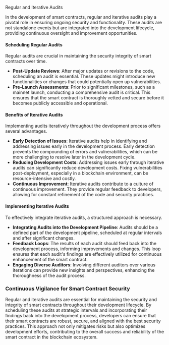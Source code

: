 Regular and Iterative Audits

In the development of smart contracts, regular and iterative audits play a pivotal role in ensuring ongoing security and functionality. These audits are not standalone events but are integrated into the development lifecycle, providing continuous oversight and improvement opportunities.

#### Scheduling Regular Audits

Regular audits are crucial in maintaining the security integrity of smart contracts over time.

* **Post-Update Reviews**: After major updates or revisions to the code, scheduling an audit is essential. These updates might introduce new functionalities or changes that could potentially open up vulnerabilities.
* **Pre-Launch Assessments**: Prior to significant milestones, such as a mainnet launch, conducting a comprehensive audit is critical. This ensures that the smart contract is thoroughly vetted and secure before it becomes publicly accessible and operational.

#### Benefits of Iterative Audits

Implementing audits iteratively throughout the development process offers several advantages.

* **Early Detection of Issues**: Iterative audits help in identifying and addressing issues early in the development process. Early detection prevents the compounding of errors and vulnerabilities, which can be more challenging to resolve later in the development cycle.
* **Reducing Development Costs**: Addressing issues early through iterative audits can significantly reduce development costs. Fixing vulnerabilities post-deployment, especially in a blockchain environment, can be resource-intensive and costly.
* **Continuous Improvement**: Iterative audits contribute to a culture of continuous improvement. They provide regular feedback to developers, allowing for constant refinement of the code and security practices.

#### Implementing Iterative Audits

To effectively integrate iterative audits, a structured approach is necessary.

* **Integrating Audits into the Development Pipeline**: Audits should be a defined part of the development pipeline, scheduled at regular intervals and after significant changes.
* **Feedback Loops**: The results of each audit should feed back into the development process, informing improvements and changes. This loop ensures that each audit's findings are effectively utilized for continuous enhancement of the smart contract.
* **Engaging Diverse Auditors**: Involving different auditors over various iterations can provide new insights and perspectives, enhancing the thoroughness of the audit process.

### Continuous Vigilance for Smart Contract Security

Regular and iterative audits are essential for maintaining the security and integrity of smart contracts throughout their development lifecycle. By scheduling these audits at strategic intervals and incorporating their findings back into the development process, developers can ensure that their smart contracts are robust, secure, and aligned with the best security practices. This approach not only mitigates risks but also optimizes development efforts, contributing to the overall success and reliability of the smart contract in the blockchain ecosystem.